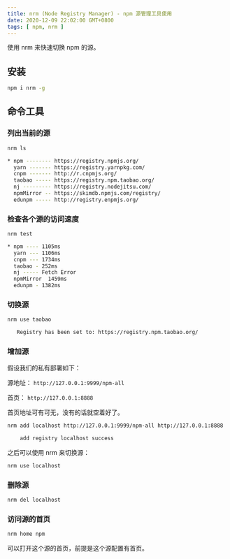```yaml
---
title: nrm (Node Registry Manager) - npm 源管理工具使用
date: 2020-12-09 22:02:00 GMT+0800
tags: [ npm, nrm ]
---
```


使用 nrm 来快速切换 npm 的源。

<!-- truncate -->

## 安装

```sh
npm i nrm -g
```

## 命令工具

### 列出当前的源

```sh
nrm ls

* npm -------- https://registry.npmjs.org/
  yarn ------- https://registry.yarnpkg.com/
  cnpm ------- http://r.cnpmjs.org/
  taobao ----- https://registry.npm.taobao.org/
  nj --------- https://registry.nodejitsu.com/
  npmMirror -- https://skimdb.npmjs.com/registry/
  edunpm ----- http://registry.enpmjs.org/
```

### 检查各个源的访问速度

```sh
nrm test

* npm ---- 1105ms
  yarn --- 1106ms
  cnpm --- 1734ms
  taobao - 252ms
  nj ----- Fetch Error
  npmMirror  1459ms
  edunpm - 1382ms
```

### 切换源

```sh
nrm use taobao

   Registry has been set to: https://registry.npm.taobao.org/
```

### 增加源

假设我们的私有部署如下：

源地址： `http://127.0.0.1:9999/npm-all`

首页： `http://127.0.0.1:8888`

首页地址可有可无，没有的话就空着好了。

```sh
nrm add localhost http://127.0.0.1:9999/npm-all http://127.0.0.1:8888

    add registry localhost success
```

之后可以使用 nrm 来切换源：

```sh
nrm use localhost
```

### 删除源

```sh
nrm del localhost
```

### 访问源的首页

```sh
nrm home npm
```

可以打开这个源的首页，前提是这个源配置有首页。
